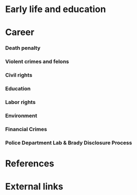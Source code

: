 # 
# Early life and education
# Career
### Death penalty
### Violent crimes and felons
### Civil rights
### Education
### Labor rights
### Environment
### Financial Crimes
### Police Department Lab & Brady Disclosure Process
# References
# External links